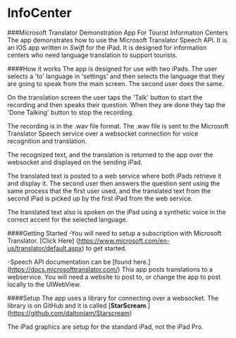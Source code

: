 # InfoCenter
###Microsoft Translator Demonstration App For Tourist Information Centers
The app demonstrates how to use the Microsoft Translator Speech API. It is an IOS app written in *Swift* for the iPad. It is designed for information centers who need language translation to support tourists. 

####How it works
The app is designed for use with two iPads. The user selects a 'to' language in 'settings' and then selects the language that they are going to speak from the main screen. The second user does the same.

On the translation screen the user taps the 'Talk' button to start the recording and then speaks their question. When they are done they tap the 'Done Talking' button to stop the recording.

The recording is in the .wav file format. The .wav file is sent to the Microsoft Translator Speech service over a websocket connection for voice recognition and translation.

The recognized text, and the translation is returned to the app over the websocket and displayed on the sending iPad.

The translated text is posted to a web service where both iPads retrieve it and display it. The second user then answers the question sent using the same process that the first user used, and the translated text from the second iPad is picked up by the first iPad from the web service.

The translated text also is spoken on the iPad using a synthetic voice in the correct accent for the selected language.

####Getting Started
-You will need to setup a subscription with Microsoft Translator. [Click Here] (https://www.microsoft.com/en-us/translator/default.aspx) to get started.

-Speech API documentation can be [found here.] (https://docs.microsofttranslator.com/)
This app posts translations to a webservice. You will need a website to post to, or change the app to post locally to the UIWebView.

####Setup
The app uses a library for connecting over a websocket. The library is on GitHub and it is called [**StarScream**.] (https://github.com/daltoniam/Starscream)

The iPad graphics are setup for the standard iPad, not the iPad Pro.


